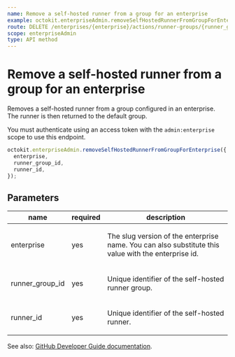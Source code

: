 ```yaml
---
name: Remove a self-hosted runner from a group for an enterprise
example: octokit.enterpriseAdmin.removeSelfHostedRunnerFromGroupForEnterprise({ enterprise, runner_group_id, runner_id })
route: DELETE /enterprises/{enterprise}/actions/runner-groups/{runner_group_id}/runners/{runner_id}
scope: enterpriseAdmin
type: API method
---
```


# Remove a self-hosted runner from a group for an enterprise

Removes a self-hosted runner from a group configured in an enterprise. The runner is then returned to the default group.

You must authenticate using an access token with the `admin:enterprise` scope to use this endpoint.

```js
octokit.enterpriseAdmin.removeSelfHostedRunnerFromGroupForEnterprise({
  enterprise,
  runner_group_id,
  runner_id,
});
```

## Parameters

<table>
  <thead>
    <tr>
      <th>name</th>
      <th>required</th>
      <th>description</th>
    </tr>
  </thead>
  <tbody>
    <tr><td>enterprise</td><td>yes</td><td>

The slug version of the enterprise name. You can also substitute this value with the enterprise id.

</td></tr>
<tr><td>runner_group_id</td><td>yes</td><td>

Unique identifier of the self-hosted runner group.

</td></tr>
<tr><td>runner_id</td><td>yes</td><td>

Unique identifier of the self-hosted runner.

</td></tr>
  </tbody>
</table>

See also: [GitHub Developer Guide documentation](https://developer.github.com/v3/enterprise-admin/actions/#remove-a-self-hosted-runner-from-a-group-for-an-enterprise).
